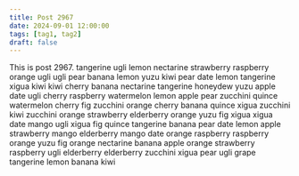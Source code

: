 ```yaml
---
title: Post 2967
date: 2024-09-01 12:00:00
tags: [tag1, tag2]
draft: false
---
```

This is post 2967.
tangerine
ugli
lemon
nectarine
strawberry
raspberry
orange
ugli
ugli
pear
banana
lemon
yuzu
kiwi
pear
date
lemon
tangerine
xigua
kiwi
kiwi
cherry
banana
nectarine
tangerine
honeydew
yuzu
apple
date
ugli
cherry
raspberry
watermelon
lemon
apple
pear
zucchini
quince
watermelon
cherry
fig
zucchini
orange
cherry
banana
quince
xigua
zucchini
kiwi
zucchini
orange
strawberry
elderberry
orange
yuzu
fig
xigua
xigua
date
mango
ugli
xigua
fig
quince
tangerine
banana
pear
date
lemon
apple
strawberry
mango
elderberry
mango
date
orange
raspberry
raspberry
orange
yuzu
fig
orange
nectarine
banana
apple
orange
strawberry
raspberry
ugli
elderberry
elderberry
zucchini
xigua
pear
ugli
grape
tangerine
lemon
banana
kiwi
